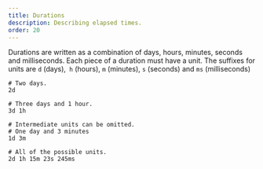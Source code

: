 ```yaml
---
title: Durations
description: Describing elapsed times.
order: 20
---
```

Durations are written as a combination of days, hours, minutes, seconds and milliseconds.
Each piece of a duration must have a unit. The suffixes for units are `d` (days),` h` (hours), `m` (minutes),
`s` (seconds) and `ms` (milliseconds)

```
# Two days.
2d

# Three days and 1 hour.
3d 1h

# Intermediate units can be omitted. 
# One day and 3 minutes
1d 3m

# All of the possible units.
2d 1h 15m 23s 245ms
```
